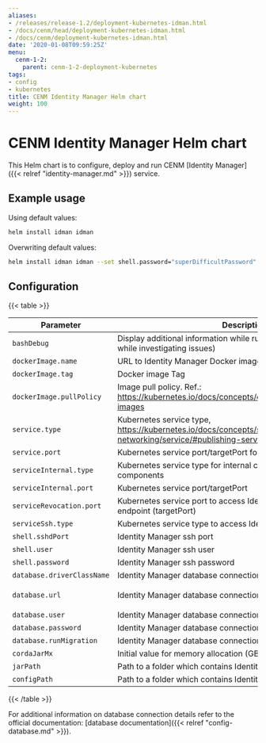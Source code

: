 ```yaml
---
aliases:
- /releases/release-1.2/deployment-kubernetes-idman.html
- /docs/cenm/head/deployment-kubernetes-idman.html
- /docs/cenm/deployment-kubernetes-idman.html
date: '2020-01-08T09:59:25Z'
menu:
  cenm-1-2:
    parent: cenm-1-2-deployment-kubernetes
tags:
- config
- kubernetes
title: CENM Identity Manager Helm chart
weight: 100
---
```


# CENM Identity Manager Helm chart

This Helm chart is to configure, deploy and run CENM [Identity Manager]({{< relref "identity-manager.md" >}}) service.

## Example usage

Using default values:

```bash
helm install idman idman
```

Overwriting default values:

```bash
helm install idman idman --set shell.password="superDifficultPassword"
```

## Configuration

{{< table >}}

| Parameter                     | Description                                              | Default value         |
| ----------------------------- | -------------------------------------------------------- | --------------------- |
| `bashDebug`                   | Display additional information while running bash scripts (useful while investigating issues) | `false` |
| `dockerImage.name`            | URL to Identity Manager Docker image                     | `corda/enterprise-identitymanager` |
| `dockerImage.tag`             | Docker image Tag | `1.2-zulu-openjdk8u242` |
| `dockerImage.pullPolicy`      | Image pull policy. Ref.: https://kubernetes.io/docs/concepts/containers/images/#updating-images | `Always` |
| `service.type`                | Kubernetes service type, https://kubernetes.io/docs/concepts/services-networking/service/#publishing-services-service-types | `LoadBalancer` |
| `service.port`                | Kubernetes service port/targetPort for external communication | `10000` |
| `serviceInternal.type`        | Kubernetes service type for internal communication between CENM components | `LoadBalancer` |
| `serviceInternal.port`        | Kubernetes service port/targetPort | `5052` |
| `serviceRevocation.port`      | Kubernetes service port to access Identity Manager's revocation endpoint (targetPort) | `5053` |
| `serviceSsh.type`             | Kubernetes service type to access Identity Manager's ssh console | `LoadBalancer` |
| `shell.sshdPort`              | Identity Manager ssh port | `2222` |
| `shell.user`                  | Identity Manager ssh user | `idman` |
| `shell.password`              | Identity Manager ssh password | `idmanP` |
| `database.driverClassName`    | Identity Manager database connection details | `org.h2.Driver` |
| `database.url`                | Identity Manager database connection details | `jdbc:h2:file:./identity-manager-persistence;DB_CLOSE_ON_EXIT=FALSE;LOCK_TIMEOUT=10000;WRITE_DELAY=0; AUTO_SERVER_PORT=0` |
| `database.user`               | Identity Manager database connection details | `example-db-user` |
| `database.password`           | Identity Manager database connection details | `example-db-password` |
| `database.runMigration`       | Identity Manager database connection details | `true` |
| `cordaJarMx`                  | Initial value for memory allocation (GB) | `1` |
| `jarPath`                     | Path to a folder which contains Identity Manager jar files | `bin` |
| `configPath`                  | Path to a folder which contains Identity Manager configuration file | `etc` |

{{< /table >}}

For additional information on database connection details refer to the official documentation: [database documentation]({{< relref "config-database.md" >}}).
